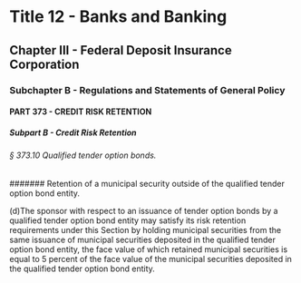 
# Title 12 - Banks and Banking
## Chapter III - Federal Deposit Insurance Corporation
### Subchapter B - Regulations and Statements of General Policy
#### PART 373 - CREDIT RISK RETENTION
##### Subpart B - Credit Risk Retention
###### § 373.10 Qualified tender option bonds.
####### Retention of a municipal security outside of the qualified tender option bond entity.

(d)The sponsor with respect to an issuance of tender option bonds by a qualified tender option bond entity may satisfy its risk retention requirements under this Section by holding municipal securities from the same issuance of municipal securities deposited in the qualified tender option bond entity, the face value of which retained municipal securities is equal to 5 percent of the face value of the municipal securities deposited in the qualified tender option bond entity.
